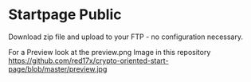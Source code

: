 # Startpage Public

Download zip file and upload to your FTP - no configuration necessary. 



For a Preview look at the preview.png Image in this repository
https://github.com/red17x/crypto-oriented-start-page/blob/master/preview.jpg
